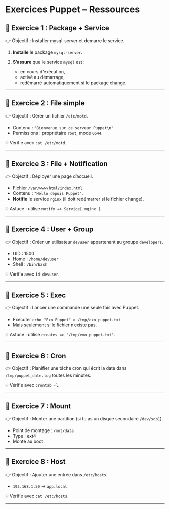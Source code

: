 # Exercices Puppet – Ressources

## 🔹 Exercice 1 : Package + Service

👉 Objectif : Installer mysql-server et demarre le service.

1. **Installe** le package `mysql-server`.
2. **S’assure** que le service `mysql` est :

   * en cours d’exécution,
   * activé au démarrage,
   * redémarré automatiquement si le package change.

---

## 🔹 Exercice 2 : File simple

👉 Objectif : Gérer un fichier `/etc/motd`.

* Contenu : `"Bienvenue sur ce serveur Puppet\n"`.
* Permissions : propriétaire `root`, mode `0644`.

💡 Vérifie avec `cat /etc/motd`.

---

## 🔹 Exercice 3 : File + Notification

👉 Objectif : Déployer une page d’accueil.

* Fichier `/var/www/html/index.html`.
* Contenu : `"Hello depuis Puppet"`.
* **Notifie** le service `nginx` (il doit redémarrer si le fichier change).

💡 Astuce : utilise `notify => Service['nginx']`.

---

## 🔹 Exercice 4 : User + Group

👉 Objectif : Créer un utilisateur `devuser` appartenant au groupe `developers`.

* UID : 1500
* Home : `/home/devuser`
* Shell : `/bin/bash`

💡 Vérifie avec `id devuser`.

---

## 🔹 Exercice 5 : Exec

👉 Objectif : Lancer une commande une seule fois avec Puppet.

* Exécuter `echo "Exo Puppet" > /tmp/exo_puppet.txt`
* Mais seulement si le fichier n’existe pas.

💡 Astuce : utilise `creates => "/tmp/exo_puppet.txt"`.

---

## 🔹 Exercice 6 : Cron

👉 Objectif : Planifier une tâche cron qui écrit la date dans `/tmp/puppet_date.log` toutes les minutes.

💡 Vérifie avec `crontab -l`.

---

## 🔹 Exercice 7 : Mount

👉 Objectif : Monter une partition (si tu as un disque secondaire `/dev/sdb1`).

* Point de montage : `/mnt/data`
* Type : ext4
* Monté au boot.

---

## 🔹 Exercice 8 : Host

👉 Objectif : Ajouter une entrée dans `/etc/hosts`.

* `192.168.1.50` → `app.local`

💡 Vérifie avec `cat /etc/hosts`.

---


